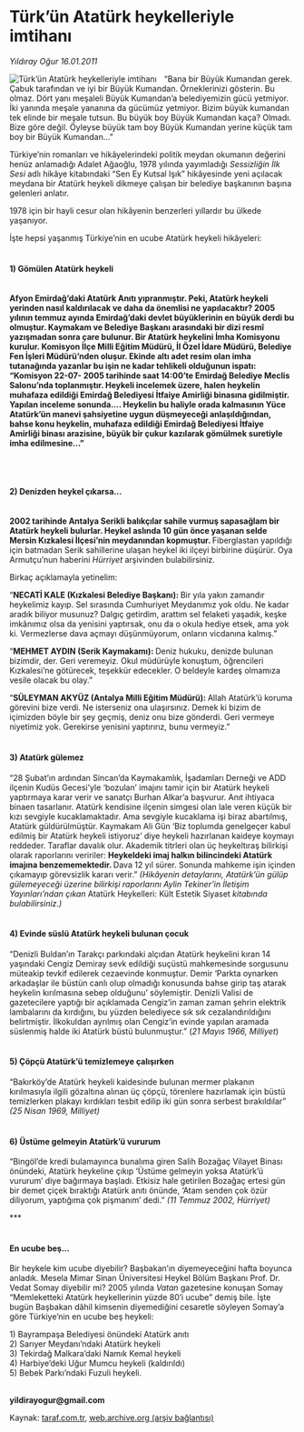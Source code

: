 # Türk’ün Atatürk heykelleriyle imtihanı

*Yıldıray Oğur 16.01.2011*

<div class="yazi"><img align="left" alt="Türk’ün Atatürk heykelleriyle imtihanı" border="0" src="http://www.taraf.com.tr/fotoraflar/makaleler/turk-un-ataturk-heykelleriyle-imtihani_6246_orijinal.jpg" style="border-right-width:10px; border-color:#FFFFFF"/><p>“Bana bir Büyük Kumandan gerek. Çabuk tarafından ve iyi bir Büyük Kumandan. Örneklerinizi gösterin. Bu olmaz. Dört yanı meşaleli Büyük Kumandan’a belediyemizin gücü yetmiyor. İki yanında meşale yananına da gücümüz yetmiyor. Bizim büyük kumandan tek elinde bir meşale tutsun. Bu büyük boy Büyük Kumandan kaça? Olmadı. Bize göre değil. Öyleyse büyük tam boy Büyük Kumandan yerine küçük tam boy bir Büyük Kumandan...”</p>
<p>Türkiye’nin romanları ve hikâyelerindeki politik meydan okumanın değerini henüz anlamadığı Adalet Ağaoğlu, 1978 yılında yayımladığı <i>Sessizliğin İlk Sesi</i> adlı hikâye kitabındaki “Sen Ey Kutsal Işık” hikâyesinde yeni açılacak meydana bir Atatürk heykeli dikmeye çalışan bir belediye başkanının başına gelenleri anlatır. </p>
<p>1978 için bir hayli cesur olan hikâyenin benzerleri yıllardır bu ülkede yaşanıyor.</p>
<p>İşte hepsi yaşanmış Türkiye’nin en ucube Atatürk heykeli hikâyeleri:</p>
<h4><br/>1) Gömülen Atatürk heykeli</h4>
<p><strong><br/>Afyon Emirdağ’daki Atatürk Anıtı yıpranmıştır. Peki, Atatürk heykeli yerinden nasıl kaldırılacak ve daha da önemlisi ne yapılacaktır? 2005 yılının temmuz ayında Emirdağ’daki devlet büyüklerinin en büyük derdi bu olmuştur. Kaymakam ve Belediye Başkanı arasındaki bir dizi resmî yazışmadan sonra çare bulunur. Bir Atatürk heykelini İmha Komisyonu kurulur. Komisyon İlçe Milli Eğitim Müdürü, İl Özel İdare Müdürü, Belediye Fen İşleri Müdürü’nden oluşur. Ekinde altı adet resim olan imha tutanağında yazanlar bu işin ne kadar tehlikeli olduğunun ispatı: “Komisyon 22-07- 2005 tarihinde saat 14:00’te Emirdağ Belediye Meclis Salonu’nda toplanmıştır. Heykeli incelemek üzere, halen heykelin muhafaza edildiği Emirdağ Belediyesi İtfaiye Amirliği binasına gidilmiştir. Yapılan inceleme sonunda.... Heykelin bu haliyle orada kalmasının Yüce Atatürk’ün manevi şahsiyetine uygun düşmeyeceği anlaşıldığından, bahse konu heykelin, muhafaza edildiği Emirdağ Belediyesi İtfaiye Amirliği binası arazisine, büyük bir çukur kazılarak gömülmek suretiyle imha edilmesine...”</strong></p>
<p><strong> </strong></p>
<h4><br/>2) Denizden heykel çıkarsa...</h4>
<p><strong><br/>2002 tarihinde Antalya Serikli balıkçılar sahile vurmuş sapasağlam bir Atatürk heykeli bulurlar. Heykel aslında 10 gün önce yaşanan selde Mersin Kızkalesi İlçesi’nin meydanından kopmuştur</strong><strong>. </strong>Fiberglastan yapıldığı için batmadan Serik sahillerine ulaşan heykel iki ilçeyi birbirine düşürür. Oya Armutçu’nun haberini <i>Hürriyet</i> arşivinden bulabilirsiniz. </p>
<p>Birkaç açıklamayla yetinelim: </p>
<p>“<b>NECATİ KALE (Kızkalesi Belediye Başkanı): </b>Bir yıla yakın zamandır heykelimiz kayıp. Sel sırasında Cumhuriyet Meydanımız yok oldu. Ne kadar aradık biliyor musunuz? Dalgıç getirdim, arattım sel felaketi yaşadık, keşke imkânımız olsa da yenisini yaptırsak, onu da o okula hediye etsek, ama yok ki. Vermezlerse dava açmayı düşünmüyorum, onların vicdanına kalmış.” </p>
<p>“<b>MEHMET AYDIN (Serik Kaymakamı): </b>Deniz hukuku, denizde bulunan bizimdir, der. Geri veremeyiz. Okul müdürüyle konuştum, öğrencileri Kızkalesi’ne götürecek, teşekkür edecekler. O beldeyle kardeş olmamıza vesile olacak bu olay.” </p>
<p>“<b>SÜLEYMAN AKYÜZ (Antalya Milli Eğitim Müdürü): </b>Allah Atatürk’ü koruma görevini bize verdi. Ne isterseniz ona ulaşırsınız. Demek ki bizim de içimizden böyle bir şey geçmiş, deniz onu bize gönderdi. Geri vermeye niyetimiz yok. Gerekirse yenisini yaptırırız, bunu vermeyiz.”</p>
<h4><br/>3) Atatürk gülemez</h4>
<p>“28 Şubat’ın ardından Sincan’da Kaymakamlık, İşadamları Derneği ve ADD ilçenin Kudüs Gecesi’yle ‘bozulan’ imajını tamir için bir Atatürk heykeli yaptırmaya karar verir ve sanatçı Burhan Alkar’a başvurur. Anıt ihtiyaca binaen tasarlanır. Atatürk kendisine ilçenin simgesi olan lale veren küçük bir kızı sevgiyle kucaklamaktadır. Ama sevgiyle kucaklama işi biraz abartılmış, Atatürk güldürülmüştür. Kaymakam Ali Gün ‘Biz toplumda genelgeçer kabul edilmiş bir Atatürk heykeli istiyoruz’ diye heykeli hazırlanan kaideye koymayı reddeder. Taraflar davalık olur. Akademik titrleri olan üç heykeltıraş bilirkişi olarak raporlarını veririler: <b>Heykeldeki imaj halkın bilincindeki Atatürk imajına benzememektedir. </b>Dava 12 yıl sürer. Sonunda mahkeme işin içinden çıkamayıp görevsizlik kararı verir.”<i> (Hikâyenin detaylarını, Atatürk’ün gülüp gülemeyeceği üzerine bilirkişi raporlarını Aylin Tekiner’in İletişim Yayınları’ndan çıkan </i>Atatürk Heykelleri: Kült Estetik Siyaset<i> kitabında bulabilirsiniz.)</i><i> </i></p>
<h4><br/>4) Evinde süslü Atatürk heykeli bulunan çocuk </h4>
<p>“Denizli Buldan’ın Tarakçı parkındaki alçıdan Atatürk heykelini kıran 14 yaşındaki Cengiz Demiray sevk edildiği suçüstü mahkemesinde sorgusunu müteakip tevkif edilerek cezaevinde konmuştur. Demir ‘Parkta oynarken arkadaşlar ile büstün canlı olup olmadığı konusunda bahse girip taş atarak heykelin kırılmasına sebep olduğunu’ söylemiştir. Denizli Valisi de gazetecilere yaptığı bir açıklamada Cengiz’in zaman zaman şehrin elektrik lambalarını da kırdığını, bu yüzden belediyece sık sık cezalandırıldığını belirtmiştir. İlkokuldan ayrılmış olan Cengiz’in evinde yapılan aramada süslenmiş halde iki Atatürk büstü bulunmuştur.” (<i>21 Mayıs 1966, Milliyet</i>)</p>
<h4><br/>5) Çöpçü Atatürk’ü temizlemeye çalışırken </h4>
<p>“Bakırköy’de Atatürk heykeli kaidesinde bulunan mermer plakanın kırılmasıyla ilgili gözaltına alınan üç çöpçü, törenlere hazırlamak için büstü temizlerken plakayı kırdıkları tesbit edilip iki gün sonra serbest bırakıldılar” <i>(25 Nisan 1969, Milliyet)</i></p>
<h4><br/>6) Üstüme gelmeyin Atatürk’ü vururum</h4>
<p>“Bingöl’de kredi bulamayınca bunalıma giren Salih Bozağaç Vilayet Binası önündeki, Atatürk heykeline çıkıp ‘Üstüme gelmeyin yoksa Atatürk’ü vururum’ diye bağırmaya başladı. Etkisiz hale getirilen Bozağaç ertesi gün bir demet çiçek bıraktığı Atatürk anıtı önünde, ‘Atam senden çok özür diliyorum, yaptığıma çok pişmanım’ dedi.” <i>(11 Temmuz 2002, Hürriyet)</i></p>
<p>***</p>
<h4><br/>En ucube beş...</h4>
<p>Bir heykele kim ucube diyebilir? Başbakan’ın diyemeyeceğini hafta boyunca anladık. Mesela Mimar Sinan Üniversitesi Heykel Bölüm Başkanı Prof. Dr. Vedat Somay diyebilir mi? 2005 yılında <i>Vatan</i> gazetesine konuşan Somay “Memleketteki Atatürk heykellerinin yüzde 80’i ucube” demiş bile. İşte bugün Başbakan dâhil kimsenin diyemediğini cesaretle söyleyen Somay’a göre Türkiye’nin en ucube beş heykeli:</p>
<p>1) Bayrampaşa Belediyesi önündeki Atatürk anıtı<br/>2) Sarıyer Meydanı’ndaki Atatürk heykeli<br/>3) Tekirdağ Malkara’daki Namık Kemal heykeli <br/>4) Harbiye’deki Uğur Mumcu heykeli (kaldırıldı)<br/>5) Bebek Parkı’ndaki Fuzuli heykeli.</p>
<p><b><br/>yildirayogur@gmail.com</b></p>
</div>

Kaynak: [taraf.com.tr](http://www.taraf.com.tr/yildiray-ogur/makale-turk-un-ataturk-heykelleriyle-imtihani.htm), [web.archive.org (arşiv bağlantısı)](http://web.archive.org/web/20130709182136/http://www.taraf.com.tr/yildiray-ogur/makale-turk-un-ataturk-heykelleriyle-imtihani.htm)
